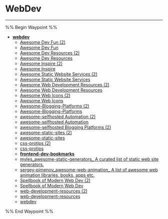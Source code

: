 # WebDev

---

%% Begin Waypoint %%

- **[webdev](../../../../..//HOME-MTHRFCKR/BOOKMRKS-MTHRFCKR/Awesome/webdev/webdev.md)**
  - [Awesome Dev Fun (2)](Awesome%20Dev%20Fun%20(2).md)
  - [Awesome Dev Fun](Awesome%20Dev%20Fun.md)
  - [Awesome Dev Resources (2)](Awesome%20Dev%20Resources%20(2).md)
  - [Awesome Dev Resources](Awesome%20Dev%20Resources.md)
  - [Awesome Inspire (2)](Awesome%20Inspire%20(2).md)
  - [Awesome Inspire](Awesome%20Inspire.md)
  - [Awesome Static Website Services (2)](Awesome%20Static%20Website%20Services%20(2).md)
  - [Awesome Static Website Services](Awesome%20Static%20Website%20Services.md)
  - [Awesome Web Development Resources (2)](Awesome%20Web%20Development%20Resources%20(2).md)
  - [Awesome Web Development Resources](Awesome%20Web%20Development%20Resources.md)
  - [Awesome Web Icons (2)](Awesome%20Web%20Icons%20(2).md)
  - [Awesome Web Icons](Awesome%20Web%20Icons.md)
  - [Awesome-Blogging-Platforms (2)](Awesome-Blogging-Platforms%20(2).md)
  - [Awesome-Blogging-Platforms](Awesome-Blogging-Platforms.md)
  - [awesome-selfhosted Automation (2)](awesome-selfhosted%20Automation%20(2).md)
  - [awesome-selfhosted Automation](awesome-selfhosted%20Automation.md)
  - [awesome-selfhosted Blogging Platforms (2)](awesome-selfhosted%20Blogging%20Platforms%20(2).md)
  - [awesome-static-sites (2)](awesome-static-sites%20(2).md)
  - [awesome-static-sites](awesome-static-sites.md)
  - [css-protips (2)](css-protips%20(2).md)
  - [css-protips](css-protips.md)
  - **[frontend-dev-bookmarks](frontend-dev-bookmarks/frontend-dev-bookmarks.md)**
  - [myles_awesome-static-generators_ A curated list of static web site generators.](myles_awesome-static-generators_%20A%20curated%20list%20of%20static%20web%20site%20generators..md)
  - [sergey-pimenov_awesome-web-animation_ A list of awesome web animation libraries, books, apps etc.](sergey-pimenov_awesome-web-animation_%20A%20list%20of%20awesome%20web%20animation%20libraries,%20books,%20apps%20etc..md)
  - [Spellbook of Modern Web Dev (2)](Spellbook%20of%20Modern%20Web%20Dev%20(2).md)
  - [Spellbook of Modern Web Dev](Spellbook%20of%20Modern%20Web%20Dev.md)
  - [web-development-resources (2)](web-development-resources%20(2).md)
  - [web-development-resources](web-development-resources.md)
  - [webdev](../../../../..//HOME-MTHRFCKR/BOOKMRKS-MTHRFCKR/Awesome/webdev/webdev.md)

%% End Waypoint %%
